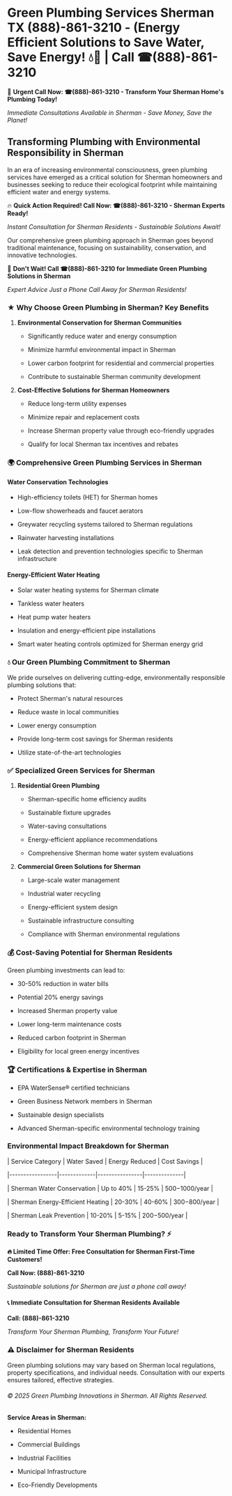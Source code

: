 # Green Plumbing Services Sherman TX (888)-861-3210 - (Energy Efficient Solutions to Save Water, Save Energy! 💧🌿 | Call ☎(888)-861-3210

🚨 **Urgent Call Now: ☎(888)-861-3210 - Transform Your Sherman Home's Plumbing Today!**
*Immediate Consultations Available in Sherman - Save Money, Save the Planet!*

## Transforming Plumbing with Environmental Responsibility in Sherman

In an era of increasing environmental consciousness, green plumbing services have emerged as a critical solution for Sherman homeowners and businesses seeking to reduce their ecological footprint while maintaining efficient water and energy systems. 

🔥 **Quick Action Required! Call Now: ☎(888)-861-3210 - Sherman Experts Ready!**
*Instant Consultation for Sherman Residents - Sustainable Solutions Await!*

Our comprehensive green plumbing approach in Sherman goes beyond traditional maintenance, focusing on sustainability, conservation, and innovative technologies.

🚨 **Don't Wait! Call ☎(888)-861-3210 for Immediate Green Plumbing Solutions in Sherman**
*Expert Advice Just a Phone Call Away for Sherman Residents!*

### ★ Why Choose Green Plumbing in Sherman? Key Benefits

1. **Environmental Conservation for Sherman Communities** 
   - Significantly reduce water and energy consumption
   - Minimize harmful environmental impact in Sherman
   - Lower carbon footprint for residential and commercial properties
   - Contribute to sustainable Sherman community development

2. **Cost-Effective Solutions for Sherman Homeowners** 
   - Reduce long-term utility expenses
   - Minimize repair and replacement costs
   - Increase Sherman property value through eco-friendly upgrades
   - Qualify for local Sherman tax incentives and rebates

### 🌍 Comprehensive Green Plumbing Services in Sherman

#### Water Conservation Technologies
- High-efficiency toilets (HET) for Sherman homes
- Low-flow showerheads and faucet aerators
- Greywater recycling systems tailored to Sherman regulations
- Rainwater harvesting installations
- Leak detection and prevention technologies specific to Sherman infrastructure

#### Energy-Efficient Water Heating
- Solar water heating systems for Sherman climate
- Tankless water heaters
- Heat pump water heaters
- Insulation and energy-efficient pipe installations
- Smart water heating controls optimized for Sherman energy grid

### 💧 Our Green Plumbing Commitment to Sherman

We pride ourselves on delivering cutting-edge, environmentally responsible plumbing solutions that:
- Protect Sherman's natural resources
- Reduce waste in local communities
- Lower energy consumption
- Provide long-term cost savings for Sherman residents
- Utilize state-of-the-art technologies

### ✅ Specialized Green Services for Sherman

1. **Residential Green Plumbing**
   - Sherman-specific home efficiency audits
   - Sustainable fixture upgrades
   - Water-saving consultations
   - Energy-efficient appliance recommendations
   - Comprehensive Sherman home water system evaluations

2. **Commercial Green Solutions for Sherman**
   - Large-scale water management
   - Industrial water recycling
   - Energy-efficient system design
   - Sustainable infrastructure consulting
   - Compliance with Sherman environmental regulations

### 💰 Cost-Saving Potential for Sherman Residents

Green plumbing investments can lead to:
- 30-50% reduction in water bills
- Potential 20% energy savings
- Increased Sherman property value
- Lower long-term maintenance costs
- Reduced carbon footprint in Sherman
- Eligibility for local green energy incentives

### 🏆 Certifications & Expertise in Sherman

- EPA WaterSense® certified technicians
- Green Business Network members in Sherman
- Sustainable design specialists
- Advanced Sherman-specific environmental technology training

### Environmental Impact Breakdown for Sherman

| Service Category | Water Saved | Energy Reduced | Cost Savings |
|-----------------|-------------|----------------|--------------|
| Sherman Water Conservation | Up to 40% | 15-25% | $500-$1000/year |
| Sherman Energy-Efficient Heating | 20-30% | 40-60% | $300-$800/year |
| Sherman Leak Prevention | 10-20% | 5-15% | $200-$500/year |

### Ready to Transform Your Sherman Plumbing? ⚡

**🔥 Limited Time Offer: Free Consultation for Sherman First-Time Customers!**

**Call Now: (888)-861-3210**
*Sustainable solutions for Sherman are just a phone call away!*

#### 📞 Immediate Consultation for Sherman Residents Available

**Call: (888)-861-3210**
*Transform Your Sherman Plumbing, Transform Your Future!*

### ⚠️ Disclaimer for Sherman Residents

Green plumbing solutions may vary based on Sherman local regulations, property specifications, and individual needs. Consultation with our experts ensures tailored, effective strategies.

###### © 2025 Green Plumbing Innovations in Sherman. All Rights Reserved.

**Service Areas in Sherman:** 
- Residential Homes
- Commercial Buildings
- Industrial Facilities
- Municipal Infrastructure
- Eco-Friendly Developments